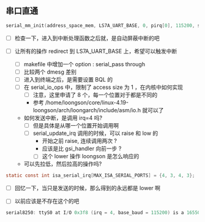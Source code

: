 ## 串口直通

```c
serial_mm_init(address_space_mem, LS7A_UART_BASE, 0, pirq[0], 115200, serial_hd(0), DEVICE_NATIVE_ENDIAN);
```

- [ ] 检查一下，进入到中断处理函数之后就，是自动屏蔽中断的吧

- [ ] 让所有的操作 redirect 到 LS7A_UART_BASE 上，希望可以触发中断
  - [ ] makefile 中增加一个 option : serial_pass through
  - [ ] 比较两个 dmesg 差别
  - [ ] 进入到终端之后，是需要设置 BQL 的
  - [ ] 在 serial_io_ops 中，限制了 access size 为 1 ，在内核中如何实现
    - [ ] 注意，这里申请了 8 个，每一个位置对于都是不同的
    - 参考 /home/loongson/core/linux-4.19-loongson/arch/loongarch/include/asm/io.h 就可以了
  - 如何发送中断，是调用 irq=4 吗?
    - [ ] 但是具体是从哪一个位置开始调用啊
    - [ ] serial_update_irq 调用的时候，可以 raise 和 low 的
      - 开始之前 raise, 连续调用两次 ?
      - 应该是比 gsi_handler 向前一步 ?
      - [ ] 这个 lower 操作 loongson 是怎么响应的
  - 可以先拉低，然后拉高的操作吗?

```c
static const int isa_serial_irq[MAX_ISA_SERIAL_PORTS] = {4, 3, 4, 3};
```
- [ ] 回忆一下，当只是发送的时候，那么得到的永远都是 lower 啊

- [ ] 以前应该是不存在这个的吧
```c
serial8250: ttyS0 at I/O 0x3f8 (irq = 4, base_baud = 115200) is a 16550A
```
